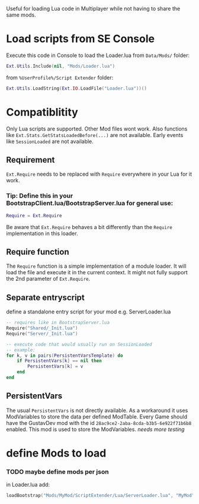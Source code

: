 Useful for loading Lua code in Multiplayer while not having to share the same mods.


# Load scripts from SE Console

Execute this code in Console to load the Loader.lua
from `Data/Mods/` folder:

```lua
Ext.Utils.Include(nil, "Mods/Loader.lua")
```

from `%UserProfile%/Script Extender` folder:

```lua
Ext.Utils.LoadString(Ext.IO.LoadFile("Loader.lua"))()
```

# Compatiblitity

Only Lua scripts are supported. Other Mod files wont work.
Also functions like `Ext.Stats.GetStatsLoadedBefore(...)` are not available.
Early events like `SessionLoaded` are not available.

## Requirement

`Ext.Require` needs to be replaced with `Require` everywhere in your Lua for it work.

### Tip: Define this in your BootstrapClient.lua/BootstrapServer.lua for general use:

```lua
Require = Ext.Require
```

Be aware that `Ext.Require` behaves a bit differently than the `Require` implementation in this loader.

## Require function

The `Require` function is a simple implementation of a module loader. It will load the file and execute it in the current context.
It might not fully support the 2nd parameter of `Ext.Require`.

## Separate entryscript

define a standalone entry script for your mod e.g. ServerLoader.lua

```lua
-- requires like in BootstrapServer.lua
Require("Shared/_Init.lua")
Require("Server/_Init.lua")

-- execute code that would usually run on SessionLoaded
-- example:
for k, v in pairs(PersistentVarsTemplate) do
    if PersistentVars[k] == nil then
        PersistentVars[k] = v
    end
end
```

## PersistentVars

The usual `PersistentVars` is not directly available. As a workaround it uses ModVariables to store the data per defined ModTable.
Every Game should have the GustavDev mod with the id `28ac9ce2-2aba-8cda-b3b5-6e922f71b6b8` enabled. This mod is used to store the ModVariables.
*needs more testing*

# define Mods to load

### TODO maybe define mods per json

in Loader.lua add:

```lua
loadBootstrap("Mods/MyMod/ScriptExtender/Lua/ServerLoader.lua", "MyMod")
```
